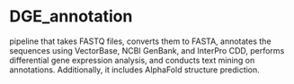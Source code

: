 # DGE_annotation
pipeline that takes FASTQ files, converts them to FASTA, annotates the sequences using VectorBase, NCBI GenBank, and InterPro CDD, performs differential gene expression analysis, and conducts text mining on annotations. Additionally, it includes AlphaFold structure prediction.
